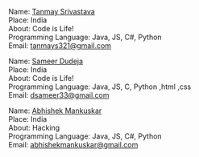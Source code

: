 Name: [Tanmay Srivastava](https://github.com/Tanmay17)<br/>
Place: India<br/>
About: Code is Life!<br/>
Programming Language: Java, JS, C#, Python<br/>
Email: tanmays321@gmail.com<br/>

Name: [Sameer Dudeja](https://github.com/sameer-dudeja)<br/>
Place: India<br/>
About: Code is Life!<br/>
Programming Language: Java, JS, C, Python ,html ,css<br/>
Email: dsameer33@gmail.com<br/>
		
Name: [Abhishek Mankuskar](https://github.com/abishekmankuskar)<br/>
Place: India<br/>
About: Hacking <br/>
Programming Language: Java, JS, C#, Python<br/>
Email: abhishekmankuskar@gmail.com<br/>
